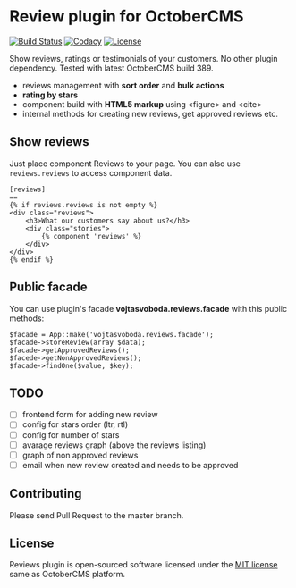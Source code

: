 # Review plugin for OctoberCMS

[![Build Status](https://scrutinizer-ci.com/g/vojtasvoboda/oc-reviews-plugin/badges/build.png?b=master)](https://scrutinizer-ci.com/g/vojtasvoboda/oc-reviews-plugin/build-status/master)
[![Codacy](https://img.shields.io/codacy/60a4250bf80740808d007c3338e3f745.svg)](https://www.codacy.com/app/vojtasvoboda/oc-reservations-plugin)
[![License](https://img.shields.io/badge/license-MIT-blue.svg)](https://github.com/vojtasvoboda/oc-reviews-plugin/blob/master/LICENSE)

Show reviews, ratings or testimonials of your customers. No other plugin dependency. Tested with latest OctoberCMS build 389.

- reviews management with **sort order** and **bulk actions**
- **rating by stars**
- component build with **HTML5 markup** using \<figure\> and \<cite\>
- internal methods for creating new reviews, get approved reviews etc.

## Show reviews

Just place component Reviews to your page. You can also use `reviews.reviews` to access component data.

```
[reviews]
==
{% if reviews.reviews is not empty %}
<div class="reviews">
    <h3>What our customers say about us?</h3>
    <div class="stories">
        {% component 'reviews' %}
    </div>
</div>
{% endif %}
```

## Public facade

You can use plugin's facade **vojtasvoboda.reviews.facade** with this public methods:

```
$facade = App::make('vojtasvoboda.reviews.facade');
$facade->storeReview(array $data);
$facade->getApprovedReviews();
$facede->getNonApprovedReviews();
$facade->findOne($value, $key);
```

## TODO

- [ ] frontend form for adding new review
- [ ] config for stars order (ltr, rtl)
- [ ] config for number of stars
- [ ] avarage reviews graph (above the reviews listing)
- [ ] graph of non approved reviews
- [ ] email when new review created and needs to be approved

## Contributing

Please send Pull Request to the master branch.

## License

Reviews plugin is open-sourced software licensed under the [MIT license](http://opensource.org/licenses/MIT) same as OctoberCMS platform.
